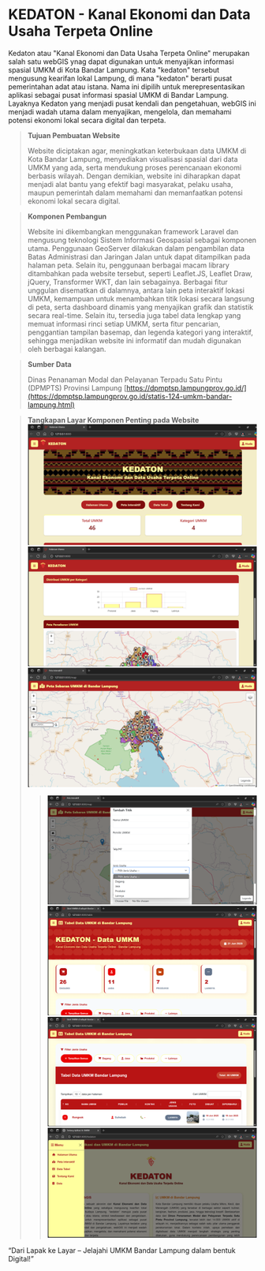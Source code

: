 # KEDATON - Kanal Ekonomi dan Data Usaha Terpeta Online
Kedaton atau "Kanal Ekonomi dan Data Usaha Terpeta Online" merupakan salah satu webGIS ynag dapat digunakan untuk menyajikan informasi spasial UMKM di Kota Bandar Lampung. Kata "kedaton" tersebut mengusung kearifan lokal Lampung, di mana "kedaton" berarti pusat pemerintahan adat atau istana. Nama ini dipilih untuk merepresentasikan aplikasi sebagai pusat informasi spasial UMKM di Bandar Lampung. Layaknya Kedaton yang menjadi pusat kendali dan pengetahuan, webGIS ini menjadi wadah utama dalam menyajikan, mengelola, dan memahami potensi ekonomi lokal secara digital dan terpeta.

>**Tujuan Pembuatan Website**
>
> Website diciptakan agar, meningkatkan keterbukaan data UMKM di Kota Bandar Lampung, menyediakan visualisasi spasial dari data UMKM yang ada, serta mendukung proses perencanaan ekonomi berbasis wilayah. Dengan demikian, website ini diharapkan dapat menjadi alat bantu yang efektif bagi masyarakat, pelaku usaha, maupun pemerintah dalam memahami dan memanfaatkan potensi ekonomi lokal secara digital.


>**Komponen Pembangun**
>
>Website ini dikembangkan menggunakan framework Laravel dan mengusung teknologi Sistem Informasi Geospasial sebagai komponen utama. Penggunaan GeoServer dilakukan dalam pengambilan data Batas Administrasi dan Jaringan Jalan untuk dapat ditampilkan pada halaman peta. Selain itu, penggunaan berbagai macam library ditambahkan pada website tersebut, seperti Leaflet.JS, Leaflet Draw, jQuery, Transformer WKT, dan lain sebagainya. Berbagai fitur unggulan disematkan di dalamnya, antara lain peta interaktif lokasi UMKM, kemampuan untuk menambahkan titik lokasi secara langsung di peta, serta dashboard dinamis yang menyajikan grafik dan statistik secara real-time. Selain itu, tersedia juga tabel data lengkap yang memuat informasi rinci setiap UMKM, serta fitur pencarian, penggantian tampilan basemap, dan legenda kategori yang interaktif, sehingga menjadikan website ini informatif dan mudah digunakan oleh berbagai kalangan.

>**Sumber Data**
>
>Dinas Penanaman Modal dan Pelayanan Terpadu Satu Pintu (DPMPTS) Provinsi Lampung
[https://dpmptsp.lampungprov.go.id/](https://dpmptsp.lampungprov.go.id/statis-124-umkm-bandar-lampung.html)


>**Tangkapan Layar Komponen Penting pada Website**
>![Halaman Awal](foto/halamanawal1.png)
>![Halaman Awal](foto/halamanawal2.png)
>![Peta Interaktif](foto/peta.png)
>>![form input](foto/form.png)
>![Tabel Data](foto/tabel1.png)
>![Tabel Data](foto/tabel2.png)
>![Halaman Lain](foto/kedaton.png)




“Dari Lapak ke Layar – Jelajahi UMKM Bandar Lampung dalam bentuk Digital!”
